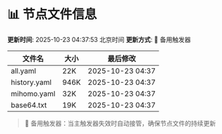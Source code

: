 # 📊 节点文件信息

**更新时间**: 2025-10-23 04:37:53 北京时间
**更新方式**: 🔄 备用触发器

| 文件名 | 大小 | 最后修改 |
|--------|------|----------|
| all.yaml | 22K | 2025-10-23 04:37 |
| history.yaml | 946K | 2025-10-23 04:37 |
| mihomo.yaml | 32K | 2025-10-23 04:37 |
| base64.txt | 19K | 2025-10-23 04:37 |

> 🔄 备用触发器：当主触发器失效时自动接管，确保节点文件的持续更新
